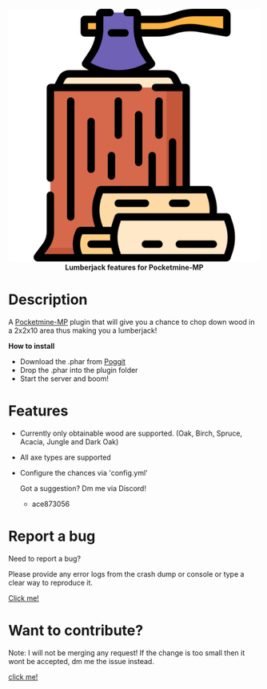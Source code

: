 <p align="center">
    <a href="https://github.com/Terpz710/LumberJack"><img src="https://github.com/Terpz710/LumberJack/blob/main/icon.png"></img></a><br>
    <b>Lumberjack features for Pocketmine-MP</b>

# Description

A [Pocketmine-MP](https://pmmp.io) plugin that will give you a chance to chop down wood in a 2x2x10 area thus making you a lumberjack!

**How to install**

* Download the .phar from [Poggit](https://poggit.pmmp.io/ci/Terpz710/LumberJack/~)
* Drop the .phar into the plugin folder
* Start the server and boom!

# Features 

* Currently only obtainable wood are supported. (Oak, Birch, Spruce, Acacia, Jungle and Dark Oak)
* All axe types are supported
* Configure the chances via 'config.yml'

  Got a suggestion? Dm me via Discord!
    * ace873056

# Report a bug

Need to report a bug?

Please provide any error logs from the crash dump or console or type a clear way to reproduce it.

[Click me!](https://github.com/Terpz710/LumberJack/issues/new)

# Want to contribute?

Note: I will not be merging any request! If the change is too small then it wont be accepted, dm me the issue instead.

[click me!](https://github.com/Terpz710/LumberJack/pulls)
